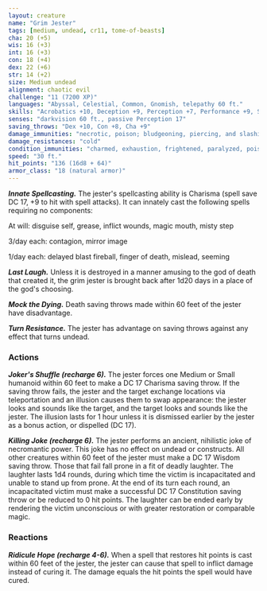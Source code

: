 ```yaml
---
layout: creature
name: "Grim Jester"
tags: [medium, undead, cr11, tome-of-beasts]
cha: 20 (+5)
wis: 16 (+3)
int: 16 (+3)
con: 18 (+4)
dex: 22 (+6)
str: 14 (+2)
size: Medium undead
alignment: chaotic evil
challenge: "11 (7200 XP)"
languages: "Abyssal, Celestial, Common, Gnomish, telepathy 60 ft."
skills: "Acrobatics +10, Deception +9, Perception +7, Performance +9, Sleight of Hand +10, Stealth +10"
senses: "darkvision 60 ft., passive Perception 17"
saving_throws: "Dex +10, Con +8, Cha +9"
damage_immunities: "necrotic, poison; bludgeoning, piercing, and slashing from nonmagical weapons"
damage_resistances: "cold"
condition_immunities: "charmed, exhaustion, frightened, paralyzed, poisoned"
speed: "30 ft."
hit_points: "136 (16d8 + 64)"
armor_class: "18 (natural armor)"
---
```


***Innate Spellcasting.*** The jester's spellcasting ability is Charisma (spell save DC 17, +9 to hit with spell attacks). It can innately cast the following spells requiring no components:

At will: disguise self, grease, inflict wounds, magic mouth, misty step

3/day each: contagion, mirror image

1/day each: delayed blast fireball, finger of death, mislead, seeming

***Last Laugh.*** Unless it is destroyed in a manner amusing to the god of death that created it, the grim jester is brought back after 1d20 days in a place of the god's choosing.

***Mock the Dying.*** Death saving throws made within 60 feet of the jester have disadvantage.

***Turn Resistance.*** The jester has advantage on saving throws against any effect that turns undead.

### Actions

***Joker's Shuffle (recharge 6).*** The jester forces one Medium or Small humanoid within 60 feet to make a DC 17 Charisma saving throw. If the saving throw fails, the jester and the target exchange locations via teleportation and an illusion causes them to swap appearance: the jester looks and sounds like the target, and the target looks and sounds like the jester. The illusion lasts for 1 hour unless it is dismissed earlier by the jester as a bonus action, or dispelled (DC 17).

***Killing Joke (recharge 6).*** The jester performs an ancient, nihilistic joke of necromantic power. This joke has no effect on undead or constructs. All other creatures within 60 feet of the jester must make a DC 17 Wisdom saving throw. Those that fail fall prone in a fit of deadly laughter. The laughter lasts 1d4 rounds, during which time the victim is incapacitated and unable to stand up from prone. At the end of its turn each round, an incapacitated victim must make a successful DC 17 Constitution saving throw or be reduced to 0 hit points. The laughter can be ended early by rendering the victim unconscious or with greater restoration or comparable magic.

### Reactions

***Ridicule Hope (recharge 4-6).*** When a spell that restores hit points is cast within 60 feet of the jester, the jester can cause that spell to inflict damage instead of curing it. The damage equals the hit points the spell would have cured.

